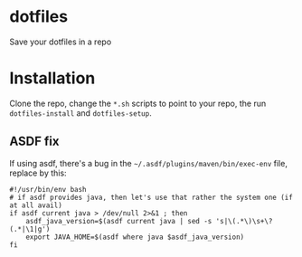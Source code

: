 # dotfiles

Save your dotfiles in a repo

# Installation

Clone the repo, change the `*.sh` scripts to point to your repo, the run `dotfiles-install` and `dotfiles-setup`.

## ASDF fix

If using asdf, there's a bug in the `~/.asdf/plugins/maven/bin/exec-env` file, replace by this:

```
#!/usr/bin/env bash
# if asdf provides java, then let's use that rather the system one (if at all avail)
if asdf current java > /dev/null 2>&1 ; then
	asdf_java_version=$(asdf current java | sed -s 's|\(.*\)\s+\?(.*|\1|g')
	export JAVA_HOME=$(asdf where java $asdf_java_version)
fi
```
